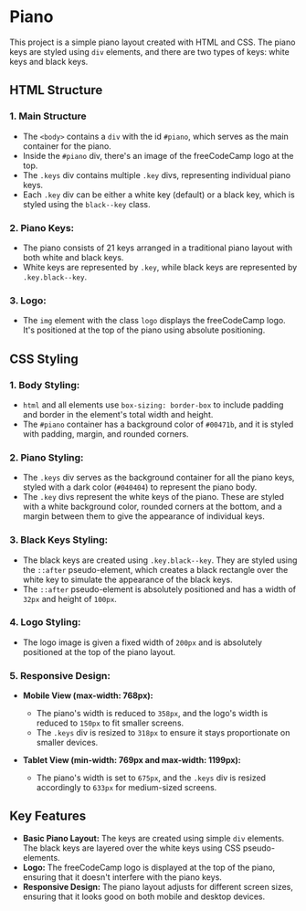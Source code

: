# Piano

This project is a simple piano layout created with HTML and CSS. The piano keys are styled using `div` elements, and there are two types of keys: white keys and black keys.

## **HTML Structure**

### 1. **Main Structure**
   - The `<body>` contains a `div` with the id `#piano`, which serves as the main container for the piano.
   - Inside the `#piano` div, there's an image of the freeCodeCamp logo at the top.
   - The `.keys` div contains multiple `.key` divs, representing individual piano keys.
   - Each `.key` div can be either a white key (default) or a black key, which is styled using the `black--key` class.

### 2. **Piano Keys:**
   - The piano consists of 21 keys arranged in a traditional piano layout with both white and black keys.
   - White keys are represented by `.key`, while black keys are represented by `.key.black--key`.

### 3. **Logo:**
   - The `img` element with the class `logo` displays the freeCodeCamp logo. It's positioned at the top of the piano using absolute positioning.

## **CSS Styling**

### 1. **Body Styling:**
   - `html` and all elements use `box-sizing: border-box` to include padding and border in the element's total width and height.
   - The `#piano` container has a background color of `#00471b`, and it is styled with padding, margin, and rounded corners.

### 2. **Piano Styling:**
   - The `.keys` div serves as the background container for all the piano keys, styled with a dark color (`#040404`) to represent the piano body.
   - The `.key` divs represent the white keys of the piano. These are styled with a white background color, rounded corners at the bottom, and a margin between them to give the appearance of individual keys.

### 3. **Black Keys Styling:**
   - The black keys are created using `.key.black--key`. They are styled using the `::after` pseudo-element, which creates a black rectangle over the white key to simulate the appearance of the black keys.
   - The `::after` pseudo-element is absolutely positioned and has a width of `32px` and height of `100px`.

### 4. **Logo Styling:**
   - The logo image is given a fixed width of `200px` and is absolutely positioned at the top of the piano layout.

### 5. **Responsive Design:**
   - **Mobile View (max-width: 768px):**
     - The piano's width is reduced to `358px`, and the logo's width is reduced to `150px` to fit smaller screens.
     - The `.keys` div is resized to `318px` to ensure it stays proportionate on smaller devices.
   
   - **Tablet View (min-width: 769px and max-width: 1199px):**
     - The piano's width is set to `675px`, and the `.keys` div is resized accordingly to `633px` for medium-sized screens.

## **Key Features**

- **Basic Piano Layout:** The keys are created using simple `div` elements. The black keys are layered over the white keys using CSS pseudo-elements.
- **Logo:** The freeCodeCamp logo is displayed at the top of the piano, ensuring that it doesn't interfere with the piano keys.
- **Responsive Design:** The piano layout adjusts for different screen sizes, ensuring that it looks good on both mobile and desktop devices.